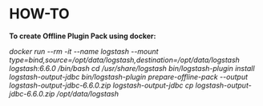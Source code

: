 # HOW-TO

**To create Offline Plugin Pack using docker:**

*docker run --rm -it --name logstash --mount type=bind,source=/opt/data/logstash,destination=/opt/data/logstash logstash:6.6.0 /bin/bash*
*cd /usr/share/logstash*
*bin/logstash-plugin install logstash-output-jdbc*
*bin/logstash-plugin prepare-offline-pack --output logstash-output-jdbc-6.6.0.zip logstash-output-jdbc*
*cp logstash-output-jdbc-6.6.0.zip /opt/data/logstash*
